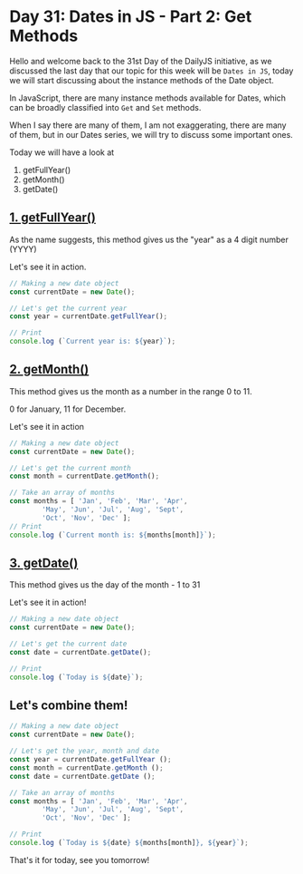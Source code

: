 # Day 31: Dates in JS - Part 2: Get Methods

Hello and welcome back to the 31st Day of the DailyJS initiative, as we discussed the last day that our topic for this week will be `Dates in JS`, today we will start discussing about the instance methods of the Date object.

In JavaScript, there are many instance methods available for Dates, which can be broadly classified into `Get` and `Set` methods.

When I say there are  many of them, I am not exaggerating, there are many of them, but in our Dates series, we will try to discuss some important ones.

Today we will have a look at

1. getFullYear()
2. getMonth()
3. getDate()

## [1. getFullYear()](./1.js)

As the name suggests, this method gives us the "year" as a 4 digit number (YYYY)

Let's see it in action.

```js
// Making a new date object
const currentDate = new Date();

// Let's get the current year
const year = currentDate.getFullYear();

// Print 
console.log (`Current year is: ${year}`);
```

## [2. getMonth()](./2.js)

This method gives us the month as a number in the range 0 to 11. 

0 for January,
11 for December.

Let's see it in action

```js
// Making a new date object
const currentDate = new Date();

// Let's get the current month
const month = currentDate.getMonth();

// Take an array of months
const months = [ 'Jan', 'Feb', 'Mar', 'Apr',
        'May', 'Jun', 'Jul', 'Aug', 'Sept', 
        'Oct', 'Nov', 'Dec' ];
// Print 
console.log (`Current month is: ${months[month]}`);
```

## [3. getDate()](./3.js)

This method gives us the day of the month - 1 to 31

Let's see it in action!

```js
// Making a new date object
const currentDate = new Date();

// Let's get the current date
const date = currentDate.getDate();

// Print 
console.log (`Today is ${date}`);
```

## Let's combine them!

```js
// Making a new date object
const currentDate = new Date();

// Let's get the year, month and date
const year = currentDate.getFullYear ();
const month = currentDate.getMonth ();
const date = currentDate.getDate ();

// Take an array of months
const months = [ 'Jan', 'Feb', 'Mar', 'Apr',
        'May', 'Jun', 'Jul', 'Aug', 'Sept', 
        'Oct', 'Nov', 'Dec' ];

// Print 
console.log (`Today is ${date} ${months[month]}, ${year}`);
```

That's it for today, see  you tomorrow!